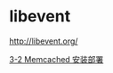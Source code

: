 # libevent

<http://libevent.org/>

[3-2 Memcached 安装部署](https://coding.imooc.com/lesson/186.html#mid=11494)